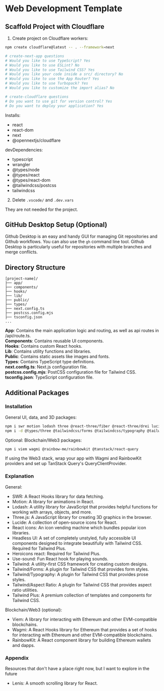 # Web Development Template

## Scaffold Project with Cloudflare

1. Create project on Cloudflare workers:

```bash
npm create cloudflare@latest -- . --framework=next

# create-next-app questions
# Would you like to use TypeScript? Yes
# Would you like to use ESLint? No
# Would you like to use Tailwind CSS? Yes
# Would you like your code inside a src/ directory? No
# Would you like to use the App Router? Yes
# Would you like to use Turbopack? Yes
# Would you like to customize the import alias? No

# create-cloudflare questions
# Do you want to use git for version control? Yes
# Do you want to deploy your application? Yes
```

Installs:

- react
- react-dom
- next
- @opennextjs/cloudflare

devDependencies:

- typescript
- wrangler
- @types/node
- @types/react
- @types/react-dom
- @tailwindcss/postcss
- tailwindcss

2. Delete `.vscode/` and `.dev.vars`

They are not needed for the project.

## GitHub Desktop Setup (Optional)

Github Desktop is an easy and handy GUI for managing Git repositories and Github workflows. You can also use the `gh` command line tool. Github Desktop is particularly useful for repositories with multiple branches and merge conflicts.

## Directory Structure

```
[project-name]/
├── app/
├── components/
├── hooks/
├── lib/
├── public/
├── types/
├── next.config.ts
├── postcss.config.mjs
├── tsconfig.json
...
```

**App**: Contains the main application logic and routing, as well as api routes in /api/route.ts.<br>
**Components**: Contains reusable UI components.<br>
**Hooks**: Contains custom React hooks.<br>
**Lib**: Contains utility functions and libraries.<br>
**Public**: Contains static assets like images and fonts.<br>
**Types**: Contains TypeScript type definitions.<br>
**next.config.ts**: Next.js configuration file. <br>
**postcss.config.mjs**: PostCSS configuration file for Tailwind CSS. <br>
**tsconfig.json**: TypeScript configuration file.

## Additional Packages

### Installation

General UI, data, and 3D packages:

```bash
npm i swr motion lodash three @react-three/fiber @react-three/drei lucide-react @headlessui/react @heroicons/react react-icons use-sound
npm i -d @types/three @tailwindcss/forms @tailwindcss/typography @tailwindcss/aspect-ratio
```

Optional: Blockchain/Web3 packages:

```bash
npm i viem wagmi @rainbow-me/rainbowkit @tanstack/react-query
```

If using the Web3 stack, wrap your app with Wagmi and RainbowKit providers and set up TanStack Query's QueryClientProvider.

### Explanation

General:

- SWR: A React Hooks library for data fetching.
- Motion: A library for animations in React.
- Lodash: A utility library for JavaScript that provides helpful functions for working with arrays, objects, and more.
- Three.js: A JavaScript library for creating 3D graphics in the browser.
- Lucide: A collection of open-source icons for React.
- React icons: An icon vending machine which bundles popular icon libraries.
- Headless UI: A set of completely unstyled, fully accessible UI components designed to integrate beautifully with Tailwind CSS. Required for Tailwind Plus.
- Heroicons react: Required for Tailwind Plus.
- Use-sound: Fun React hook for playing sounds.
- Tailwind: A utility-first CSS framework for creating custom designs.
- Tailwind/Forms: A plugin for Tailwind CSS that provides form styles.
- Tailwind/Typography: A plugin for Tailwind CSS that provides prose styles.
- Tailwind/Aspect Ratio: A plugin for Tailwind CSS that provides aspect ratio utilities.
- Tailwind Plus: A premium collection of templates and components for Tailwind CSS.

Blockchain/Web3 (optional):

- Viem: A library for interacting with Ethereum and other EVM-compatible blockchains.
- Wagmi: A React Hooks library for Ethereum that provides a set of hooks for interacting with Ethereum and other EVM-compatible blockchains.
- RainbowKit: A React component library for building Ethereum wallets and dapps.

### Appendix

Resources that don't have a place right now, but I want to explore in the future

- Lenis: A smooth scrolling library for React.
